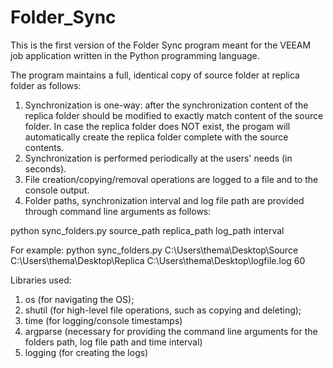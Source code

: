 # Folder_Sync

This is the first version of the Folder Sync program meant for the VEEAM job application written in the Python programming language.

The program maintains a full, identical copy of source folder at replica folder as follows:

1. Synchronization is one-way: after the synchronization content of the replica folder should be modified to exactly match content of the source folder. In case the replica folder does NOT exist, the progam will automatically create the replica folder complete with the source contents.
2. Synchronization is performed periodically at the users' needs (in seconds).
3. File creation/copying/removal operations are logged to a file and to the console output.
4. Folder paths, synchronization interval and log file path are provided through command line arguments as follows:

python sync_folders.py source_path replica_path log_path interval

For example: python sync_folders.py C:\Users\thema\Desktop\Source C:\Users\thema\Desktop\Replica C:\Users\thema\Desktop\logfile.log 60

Libraries used: 
1. os (for navigating the OS);
2. shutil (for high-level file operations, such as copying and deleting);
3. time (for logging/console timestamps)
4. argparse (necessary for providing the command line arguments for the folders path, log file path and time interval)
5. logging (for creating the logs)





